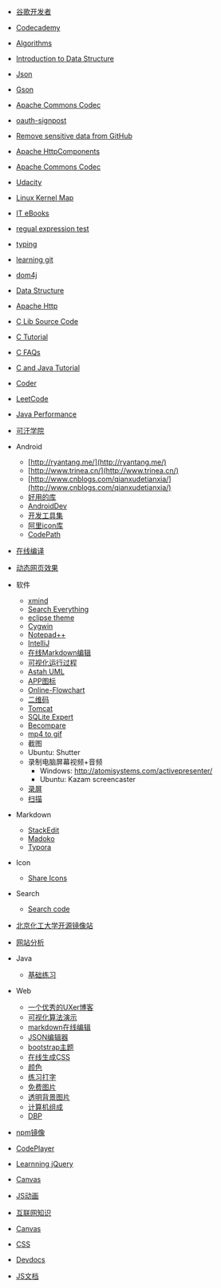 - [谷歌开发者](http://chinagdg.org/)
- [Codecademy](http://www.codecademy.com/learn)
- [Algorithms](http://algs4.cs.princeton.edu/home/)
- [Introduction to Data Structure](http://www.roseindia.net/tutorial/datastructure/index.html)
- [Json](http://json.org/)
- [Gson](https://code.google.com/p/google-gson/)
- [Apache Commons Codec](https://commons.apache.org/codec/download_codec.cgi)
- [oauth-signpost](http://code.google.com/p/oauth-signpost/)
- [Remove sensitive data from GitHub](https://help.github.com/articles/remove-sensitive-data)
- [Apache HttpComponents](http://hc.apache.org/index.html)
- [Apache Commons Codec](http://commons.apache.org/codec/)
- [Udacity](http://www.udacity.com/)
- [Linux Kernel Map](http://www.makelinux.net/kernel_map/)
- [IT eBooks](http://it-ebooks.info)
- [regual expression test](http://regexpal.com/)
- [typing](http://typing.io/)
- [learning git](http://speckyboy.com/2013/06/03/resources-for-learning-git/)
- [dom4j](http://jaxen.codehaus.org/)
- [Data Structure](http://www.cs.usfca.edu/~galles/visualization/Algorithms.html)
- [Apache Http](http://hc.apache.org/)
- [C Lib Source Code](http://www.gnu.org/software/libc/)
- [C Tutorial](http://www.zentut.com/)
- [C FAQs](http://c-faq.com/index.html)
- [C and Java Tutorial](http://fresh2refresh.com/)
- [Coder](https://oj.leetcode.com/)
- [LeetCode](https://oj.leetcode.com)
- [Java Performance](http://java-performance.info/)
- [可汗学院](https://www.khanacademy.org)
- Android
	- [http://ryantang.me/](http://ryantang.me/)
	- [http://www.trinea.cn/](http://www.trinea.cn/)
	- [http://www.cnblogs.com/qianxudetianxia/](http://www.cnblogs.com/qianxudetianxia/)
	- [好用的库](http://moodroid.com/)
	- [AndroidDev](http://wear.techbrood.com/design/index.html)
	- [开发工具集](http://www.androiddevtools.cn/)
	- [阿里icon库](http://iconfont.cn/)
	- [CodePath](http://guides.codepath.com/android)
- [在线编译](http://www.compileonline.com)
- [动态网页效果](http://fff.cmiscm.com/)
- 软件
	- [xmind](http://www.xmind.net/)
	- [Search Everything](http://www.voidtools.com/)
	- [eclipse theme](http://eclipse-color-theme.github.io/update/)
	- [Cygwin](http://cygwin.com/)
	- [Notepad++](http://notepad-plus-plus.org/)
	- [IntelliJ](http://www.jetbrains.com/idea/)
	- [在线Markdown编辑](http://dillinger.io/)
	- [可视化运行过程](http://cs.joensuu.fi/jeliot/)
	- [Astah UML](http://astah.net/)
	- [APP图标](http://www.quirco.com/iPhoneIcon/)
	- [Online-Flowchart](https://www.lucidchart.com/)
	- [二维码](http://www.barcode-generator.org/)
	- [Tomcat](http://tomcat.apache.org/)
	- [SQLite Expert](http://sqliteexpert.com/)
	- [Becompare](http://www.scootersoftware.com/)
	- [mp4 to gif](http://www.zamzar.com/)
	- 截图
	- Ubuntu: Shutter
	- 录制电脑屏幕视频+音频
		- Windows: http://atomisystems.com/activepresenter/
		- Ubuntu: Kazam screencaster
	- [录屏](http://www.apowersoft.hk/screen-recorder)
	- [扫描](https://www.camscanner.com/)
- Markdown
	- [StackEdit](https://stackedit.io/)
	- [Madoko](https://www.madoko.net/)
	- [Typora](http://www.typora.io/)
	
- Icon
	- [Share Icons](http://iconsparadise.com/)
- Search
	- [Search code](https://searchcode.com/)
- [北京化工大学开源镜像站](http://ubuntu.buct.edu.cn/)
- [网站分析](http://www.netcraft.com/)
- Java
	- [基础练习](http://www.ntu.edu.sg/home/ehchua/programming/java/J2a_BasicsExercises.html)
- Web
	- [一个优秀的UXer博客](http://colachan.com/)
	- [可视化算法演示](http://visualgo.net/)
	- [markdown在线编辑](http://dillinger.io/)
	- [JSON编辑器](http://www.jsoneditoronline.org/)
	- [bootstrap主题](http://bootswatch.com/)
	- [在线生成CSS](http://enjoycss.com/)
	- [颜色](http://www.colorhunt.co/)
	- [练习打字](http://www.ratatype.com/)
	- [免费图片](http://www.freeimages.com/)
	- [透明背景图片](http://pngimg.com/)
	- [计算机组成](http://shimonschocken.com/)
	- [DBP](http://dbp-consulting.com/)
- [npm镜像](https://npm.taobao.org/)

- [CodePlayer](http://thecodeplayer.com/)
- [Learnning jQuery](http://learningjquery.com/)
- [Canvas](http://www.html5canvastutorials.com/)
- [JS动画](http://javascript.info/tutorial/animation)
- [互联网知识](http://www.20thingsilearned.com/zh-CN)
- [Canvas](http://code.tutsplus.com/articles/21-ridiculously-impressive-html5-canvas-experiments--net-14210)
- [CSS](http://csszengarden.com/)
- [Devdocs](http://devdocs.io)
- [JS文档](http://ecma-international.org)

